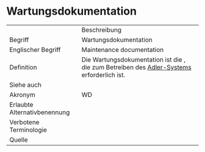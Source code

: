 # Wartungsdokumentation


<link-summary rel="summary"/>
<card-summary rel="summary"/>
<web-summary rel="summary"/>



<table>
    <tr>
        <td></td>
        <td>Beschreibung</td>
    </tr>
    <tr>
        <td>Begriff</td>
        <td>Wartungsdokumentation</td>
    </tr>
    <tr>
        <td>Englischer Begriff</td>
        <td>Maintenance documentation</td>
    </tr>
    <tr>
        <td>Definition</td>
        <td id="summary" >
            Die Wartungsdokumentation ist
            die <a href="Dokumentation-GE.md"></a>, die zum Betreiben 
            des <a href="AdLer-System.md">Adler-Systems</a> erforderlich ist.
        </td>
    </tr>  
    <tr>
        <td>Siehe auch</td>
        <td></td>
    </tr>
    <tr>
        <td>Akronym</td>
        <td>WD</td>
    </tr>
   <tr>
        <td>Erlaubte Alternativbenennung</td>
        <td></td>
    </tr>
   <tr>
        <td>Verbotene Terminologie</td>
        <td></td>
    </tr>
   <tr>
        <td>Quelle</td>
        <td></td>
    </tr>
</table>
